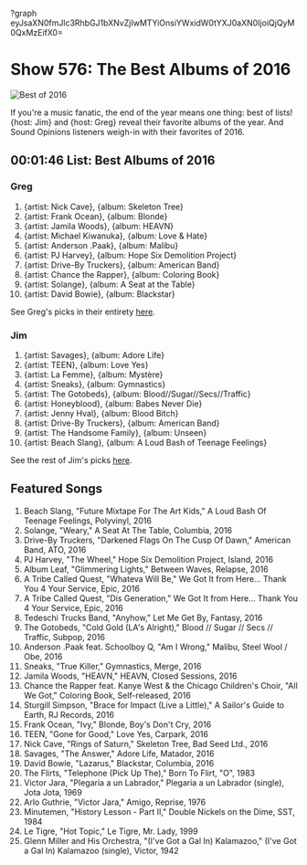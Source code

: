 ?graph eyJsaXN0fmJlc3RhbGJ1bXNvZjIwMTYiOnsiYWxidW0tYXJ0aXN0IjoiQjQyM0QxMzEifX0=

# Show 576: The Best Albums of 2016

![Best of 2016](http://sound-images.s3.amazonaws.com/images/2016/bestof2016_web.png)

If you're a music fanatic, the end of the year means one thing: best of lists! {host: Jim} and {host: Greg} reveal their favorite albums of the year. And Sound Opinions listeners weigh-in with their favorites of 2016.


## 00:01:46 List: Best Albums of 2016
### Greg
1. {artist: Nick Cave}, {album: Skeleton Tree}
2. {artist: Frank Ocean}, {album: Blonde}
3. {artist: Jamila Woods}, {album: HEAVN}
4. {artist: Michael Kiwanuka}, {album: Love & Hate}
5. {artist: Anderson .Paak}, {album: Malibu}
6. {artist: PJ Harvey}, {album: Hope Six Demolition Project}
7. {artist: Drive-By Truckers}, {album: American Band}
8. {artist: Chance the Rapper}, {album: Coloring Book}
9. {artist: Solange}, {album: A Seat at the Table}
10. {artist: David Bowie}, {album: Blackstar}

See Greg's picks in their entirety [here](http://www.chicagotribune.com/entertainment/music/kot/sc-ent-1130-best-rock-2016-20161129-column.html).


### Jim
1. {artist: Savages}, {album: Adore Life}
2. {artist: TEEN}, {album: Love Yes}
3. {artist: La Femme}, {album: Mystère}
4. {artist: Sneaks}, {album: Gymnastics}
5. {artist: The Gotobeds}, {album: Blood//Sugar//Secs//Traffic}
6. {artist: Honeyblood}, {album: Babes Never Die}
7. {artist: Jenny Hval}, {album: Blood Bitch}
8. {artist: Drive-By Truckers}, {album: American Band}
9. {artist: The Handsome Family}, {album: Unseen}
10. {artist: Beach Slang}, {album: A Loud Bash of Teenage Feelings}

See the rest of Jim's picks [here](https://www.wbez.org/shows/jim-derogatis/the-best-albums-of-2016-savages-teen-la-femme-sneaks-gotobeds-and-the-next-35/3fc76136-f08e-48b7-834a-f500612ab4b3). 



## Featured Songs

1. Beach Slang, "Future Mixtape For The Art Kids," A Loud Bash Of Teenage Feelings, Polyvinyl, 2016
1. Solange, "Weary," A Seat At The Table, Columbia, 2016
1. Drive-By Truckers, "Darkened Flags On The Cusp Of Dawn," American Band, ATO, 2016
1. PJ Harvey, "The Wheel," Hope Six Demolition Project, Island, 2016
1. Album Leaf, "Glimmering Lights," Between Waves, Relapse, 2016
1. A Tribe Called Quest, "Whateva Will Be," We Got It from Here... Thank You 4 Your Service, Epic, 2016
1. A Tribe Called Quest, "Dis Generation," We Got It from Here... Thank You 4 Your Service, Epic, 2016
1. Tedeschi Trucks Band, "Anyhow," Let Me Get By, Fantasy, 2016
1. The Gotobeds, "Cold Gold (LA's Alright)," Blood // Sugar // Secs // Traffic, Subpop, 2016
1. Anderson .Paak feat. Schoolboy Q, "Am I Wrong," Malibu, Steel Wool / Obe, 2016
1. Sneaks, "True Killer," Gymnastics, Merge, 2016
1. Jamila Woods, "HEAVN," HEAVN, Closed Sessions, 2016
1. Chance the Rapper feat. Kanye West & the Chicago Children's Choir, "All We Got," Coloring Book, Self-released, 2016
1. Sturgill Simpson, "Brace for Impact (Live a Little)," A Sailor's Guide to Earth, RJ Records, 2016
1. Frank Ocean, "Ivy," Blonde, Boy's Don't Cry, 2016
1. TEEN, "Gone for Good," Love Yes, Carpark, 2016
1. Nick Cave, "Rings of Saturn," Skeleton Tree, Bad Seed Ltd., 2016
1. Savages, "The Answer," Adore Life, Matador, 2016
1. David Bowie, "Lazarus," Blackstar, Columbia, 2016
1. The Flirts, "Telephone (Pick Up The)," Born To Flirt, "O", 1983
1. Victor Jara, "Plegaria a un Labrador," Plegaria a un Labrador (single), Jota Jota, 1969
1. Arlo Guthrie, "Victor Jara," Amigo, Reprise, 1976
1. Minutemen, "History Lesson - Part II," Double Nickels on the Dime, SST, 1984
1. Le Tigre, "Hot Topic," Le Tigre, Mr. Lady, 1999
1. Glenn Miller and His Orchestra, "(I've Got a Gal In) Kalamazoo," (I've Got a Gal In) Kalamazoo (single), Victor, 1942

